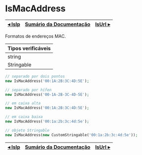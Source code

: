 # IsMacAddress

[◂ IsIp](09-isip.md) | [Sumário da Documentação](indice.md) | [IsUrl ▸](09-isurl.md)
-- | -- | --

Formatos de endereços MAC.

| Tipos verificáveis |
|:--                 |
| string             |
| Stringable         |

```php
// separado por dois pontos
new IsMacAddress('00:1A:2B:3C:4D:5E');

// separado por hífen
new IsMacAddress('00-1A-2B-3C-4D-5E');

// em caixa alta
new IsMacAddress('00:1A:2B:3C:4D:5E');

// em caixa baixa
new IsMacAddress('00:1a:2b:3c:4d:5e');

// objeto Stringable
new IsMacAddress(new CustomStringable('00:1a:2b:3c:4d:5e'));
```

[◂ IsIp](09-isip.md) | [Sumário da Documentação](indice.md) | [IsUrl ▸](09-isurl.md)
-- | -- | --
